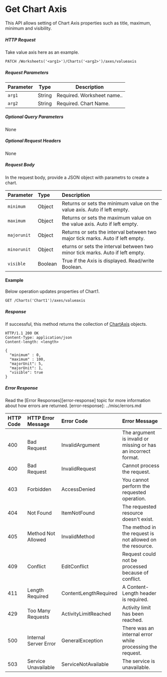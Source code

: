 # Get Chart Axis

This API allows setting of Chart Axis properties such as title, maximum, minimum and visibility.

##### HTTP Request
Take value axis here as an example.

```
PATCH /Worksheets('<arg1>')/Charts('<arg2>')/axes/valueaxis
```

##### Request Parameters
Parameter       | Type   | Description
--------------- | ------ | ------------ 
 `arg1`| String | Required. Worksheet name.. 
 `arg2`| String | Required. Chart Name.

##### Optional Query Parameters
None


##### Optional Request Headers
None

##### Request Body
In the request body, provide a JSON object with parametrs to create a chart. 

| Parameter         | Type   |Description|
|:-----------------|:--------|:----------|
| `minimum` | Object |Returns or sets the minimum value on the value axis. Auto if left empty.  | 
| `maximum` | Object |Returns or sets the maximum value on the value axis. Auto if left empty. | 
| `majorunit` | Object |Returns or sets the interval between two major tick marks. Auto if left empty.  | 
| `minorunit` | Object |eturns or sets the interval between two minor tick marks.  Auto if left empty. | 
| `visible` | Boolean |True if the Axis is displayed. Read/write Boolean. | 

#### Example
Below operation updates properties of Chart1.

<!-- { "blockType": "request", "name": "get-chart-axis" } -->
```http
GET /Charts('Chart1')/axes/valueaxis

```

##### Response

If successful, this method returns the collection of [ChartAxis](../../resources/chartAxis.md) objects.

<!-- { "blockType": "response", "@odata.type": "ChartAxis" } -->
```http
HTTP/1.1 200 OK
Content-Type: application/json
Content-length: <length>

{
  "minimum" : 0,
  "maximum" : 100,
  "majorUnit": 5,
  "majorUnit": 1,
  "visible": true
}
```


##### Error Response

Read the [Error Responses][error-response] topic for more information about how errors are returned.
[error-response]: ../misc/errors.md

 HTTP Code | HTTP Error Message | Error Code           | Error Message
:----------|:-------------------|:---------------------|:---------------------------------------------------------
 400       | Bad Request        | InvalidArgument      |The argument is invalid or missing or has an incorrect format. 
 400       | Bad Request        | InvalidRequest       | Cannot process the request.
 403       | Forbidden          | AccessDenied         | You cannot perform the requested operation.
 404       | Not Found          | ItemNotFound         | The requested resource doesn't exist.
 405       | Method Not Allowed | InvalidMethod        | The method in the request is not allowed on the resource. 
 409       | Conflict           | EditConflict         | Request could not be processed because of conflict.
 411       | Length Required    | ContentLengthRequired| A Content-Length header is required.
 429       |Too Many Requests        |ActivityLimitReached|Activity limit has been reached.
 500       | Internal Server Error|GeneralException    | There was an internal error while processing the request.
 503       | Service Unavailable| ServiceNotAvailable  | The service is unavailable.

